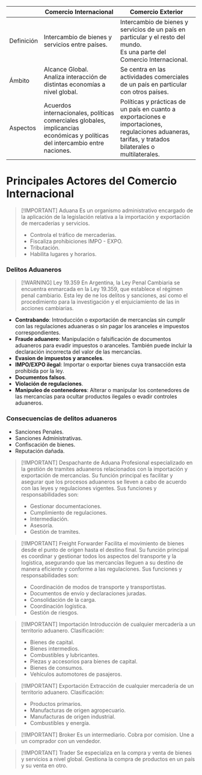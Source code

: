 |            | Comercio Internacional                                                                                                        | Comercio Exterior                                                                                                                                     |
| ---------- | ----------------------------------------------------------------------------------------------------------------------------- | ----------------------------------------------------------------------------------------------------------------------------------------------------- |
| Definición | Intercambio de bienes y servicios entre países.                                                                               | Intercambio de bienes y servicios de un país en particular y el resto del mundo. <br>Es una parte del Comercio Internacional.                         |
| Ámbito     | Alcance Global.<br>Analiza interacción de distintas economías a nivel global.                                                 | Se centra en las actividades comerciales de un país en particular con otros países.                                                                   |
| Aspectos   | Acuerdos internacionales, políticas comerciales globales, implicancias económicas y políticas del intercambio entre naciones. | Políticas y prácticas de un país en cuanto a exportaciones e importaciones, regulaciones aduaneras, tarifas, y tratados bilaterales o multilaterales. |

# Principales Actores del Comercio Internacional

> [!IMPORTANT] Aduana
> Es un organismo administrativo encargado de la aplicación de la legislación relativa a la importación y exportación de mercaderías y servicios.
> - Controla el tráfico de mercaderías.
> - Fiscaliza prohibiciones IMPO - EXPO.
> - Tributación.
> - Habilita lugares y horarios.

### Delitos Aduaneros

> [!WARNING] Ley 19.359
> En Argentina, la Ley Penal Cambiaria se encuentra enmarcada en la Ley 19.359, que establece el régimen penal cambiario. Esta ley de ne los delitos y sanciones, así como el procedimiento para la investigación y el enjuiciamiento de las in acciones cambiarias.


- **Contrabando**: Introducción o exportación de mercancías sin cumplir con las regulaciones aduaneras o sin pagar los aranceles e impuestos correspondientes.
- **Fraude aduanero**: Manipulación o falsificación de documentos aduaneros para evadir impuestos o aranceles. También puede incluir la declaración incorrecta del valor de las mercancías.
- **Evasion de impuestos y aranceles**.
- **IMPO/EXPO ilegal**: Importar o exportar bienes cuya transacción esta prohibida por la ley.
- **Documentos falsos**.
- **Violación de regulaciones**.
- **Manipuleo de contenedores**: Alterar o manipular los contenedores de las mercancías para ocultar productos ilegales o evadir controles aduaneros.

### Consecuencias de delitos aduaneros
- Sanciones Penales.
- Sanciones Administrativas.
- Confiscación de bienes.
- Reputación dañada.


> [!IMPORTANT] Despachante de Aduana
> Profesional especializado en la gestión de tramites aduaneros relacionados con la importación y exportación de mercancías.
> Su función principal es facilitar y asegurar que los procesos aduaneros se lleven a cabo de acuerdo con las leyes y regulaciones vigentes. Sus funciones y responsabilidades son:
> - Gestionar documentaciones.
> - Cumplimiento de regulaciones.
> - Intermediación.
> - Asesoría.
> - Gestión de tramites.


> [!IMPORTANT] Freight Forwarder
> Facilita el movimiento de bienes desde el punto de origen hasta el destino final.
> Su función principal es coordinar y gestionar todos los aspectos del transporte y la logística, asegurando que las mercancías lleguen a su destino de manera eficiente y conforme a las regulaciones. Sus funciones y responsabilidades son:
> - Coordinación de modos de transporte y transportistas.
> - Documentos de envío y declaraciones juradas.
> - Consolidación de la carga.
> - Coordinación logística.
> - Gestión de riesgos.


> [!IMPORTANT] Importación
> Introducción de cualquier mercadería a un territorio aduanero.
> Clasificación:
> - Bienes de capital.
> - Bienes intermedios.
> - Combustibles y lubricantes.
> - Piezas y accesorios para bienes de capital.
> - Bienes de consumos.
> - Vehículos automotores de pasajeros.


> [!IMPORTANT] Exportación
> Extracción de cualquier mercadería de un territorio aduanero.
> Clasificación:
> - Productos primarios.
> - Manufacturas de origen agropecuario.
> - Manufacturas de origen industrial.
> - Combustibles y energía.


> [!IMPORTANT] Broker
> Es un intermediario.
> Cobra por comision.
> Une a un comprador con un vendedor.


> [!IMPORTANT] Trader
> Se especializa en la compra y venta de bienes y servicios a nivel global.
> Gestiona la compra de productos en un país y su venta en otro.
